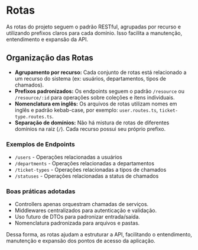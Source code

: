 # Rotas

As rotas do projeto seguem o padrão RESTful, agrupadas por recurso e utilizando prefixos claros para cada domínio. Isso facilita a manutenção, entendimento e expansão da API.

## Organização das Rotas

- **Agrupamento por recurso:** Cada conjunto de rotas está relacionado a um recurso do sistema (ex: usuários, departamentos, tipos de chamados).
- **Prefixos padronizados:** Os endpoints seguem o padrão `/resource` ou `/resource/:id` para operações sobre coleções e itens individuais.
- **Nomenclatura em inglês:** Os arquivos de rotas utilizam nomes em inglês e padrão kebab-case, por exemplo: `user.routes.ts`, `ticket-type.routes.ts`.
- **Separação de domínios:** Não há mistura de rotas de diferentes domínios na raiz (`/`). Cada recurso possui seu próprio prefixo.

### Exemplos de Endpoints

- `/users` - Operações relacionadas a usuários
- `/departments` - Operações relacionadas a departamentos
- `/ticket-types` - Operações relacionadas a tipos de chamados
- `/statuses` - Operações relacionadas a status de chamados

### Boas práticas adotadas

- Controllers apenas orquestram chamadas de serviços.
- Middlewares centralizados para autenticação e validação.
- Uso futuro de DTOs para padronizar entrada/saída.
- Nomenclatura padronizada para arquivos e pastas.

Dessa forma, as rotas ajudam a estruturar a API, facilitando o entendimento, manutenção e expansão dos pontos de acesso da aplicação.
